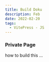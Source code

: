 ```yaml
---
title: Build Doku
description: Feb
date: 2022-02-20
tags:
  - VitePress - JS
---
```


### Private Page

 how to build this ...
